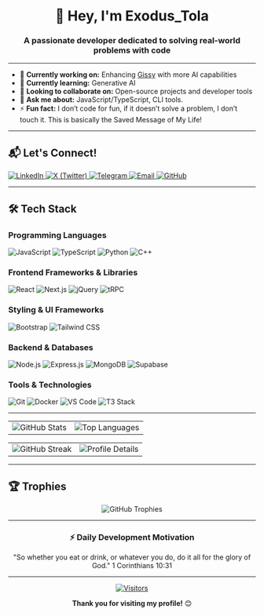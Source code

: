 <!-- Header Section -->
<div align="center">
  
# 👋 Hey, I'm Exodus_Tola

### A passionate developer dedicated to solving real-world problems with code 


</div>

---

- 🔭 **Currently working on:** Enhancing [Gissy](https://github.com/exodus-tola-mindCoder/gissy) with more AI capabilities  
- 🌱 **Currently learning:** Generative AI  
- 👯 **Looking to collaborate on:** Open-source projects and developer tools  
- 💬 **Ask me about:** JavaScript/TypeScript, CLI tools.
- ⚡ **Fun fact:** I don’t code for fun, if it doesn’t solve a problem, I don’t touch it. This is basically the Saved Message of My Life!

---

## 📬 Let's Connect!

<p align="left">
  <a href="https://www.linkedin.com/in/exodus-tola" target="_blank">
    <img src="https://img.shields.io/badge/LinkedIn-0077B5?style=for-the-badge&logo=linkedin&logoColor=white" alt="LinkedIn">
  </a>
  <a href="https://x.com/Exodus_Tola" target="_blank">
    <img src="https://img.shields.io/badge/X-000000?style=for-the-badge&logo=x&logoColor=white" alt="X (Twitter)">
  </a>
  <a href="https://t.me/Exodus_Tola" target="_blank">
    <img src="https://img.shields.io/badge/Telegram-2CA5E0?style=for-the-badge&logo=telegram&logoColor=white" alt="Telegram">
  </a>
  <a href="mailto:exodustolaa@gmail.com" target="_blank">
    <img src="https://img.shields.io/badge/Email-D14836?style=for-the-badge&logo=gmail&logoColor=white" alt="Email">
  </a>
  <a href="https://github.com/exodus-tola-mindCoder" target="_blank">
    <img src="https://img.shields.io/badge/GitHub-100000?style=for-the-badge&logo=github&logoColor=white" alt="GitHub">
  </a>
</p>

---

## 🛠️ Tech Stack

### Programming Languages
![JavaScript](https://img.shields.io/badge/JavaScript-F7DF1E?style=for-the-badge&logo=javascript&logoColor=black)
![TypeScript](https://img.shields.io/badge/TypeScript-007ACC?style=for-the-badge&logo=typescript&logoColor=white)
![Python](https://img.shields.io/badge/Python-3776AB?style=for-the-badge&logo=python&logoColor=white)
![C++](https://img.shields.io/badge/C++-00599C?style=for-the-badge&logo=c%2B%2B&logoColor=white)

### Frontend Frameworks & Libraries
![React](https://img.shields.io/badge/React-20232A?style=for-the-badge&logo=react&logoColor=61DAFB)
![Next.js](https://img.shields.io/badge/Next.js-000000?style=for-the-badge&logo=nextdotjs&logoColor=white)
![jQuery](https://img.shields.io/badge/jQuery-0769AD?style=for-the-badge&logo=jquery&logoColor=white)
![tRPC](https://img.shields.io/badge/tRPC-2596BE?style=for-the-badge&logo=trpc&logoColor=white)

### Styling & UI Frameworks
![Bootstrap](https://img.shields.io/badge/Bootstrap-7952B3?style=for-the-badge&logo=bootstrap&logoColor=white)
![Tailwind CSS](https://img.shields.io/badge/Tailwind_CSS-38B2AC?style=for-the-badge&logo=tailwind-css&logoColor=white)

### Backend & Databases
![Node.js](https://img.shields.io/badge/Node.js-339933?style=for-the-badge&logo=nodedotjs&logoColor=white)
![Express.js](https://img.shields.io/badge/Express.js-000000?style=for-the-badge&logo=express&logoColor=white)
![MongoDB](https://img.shields.io/badge/MongoDB-47A248?style=for-the-badge&logo=mongodb&logoColor=white)
![Supabase](https://img.shields.io/badge/Supabase-3ECF8E?style=for-the-badge&logo=supabase&logoColor=white)

### Tools & Technologies
![Git](https://img.shields.io/badge/Git-F05032?style=for-the-badge&logo=git&logoColor=white)
![Docker](https://img.shields.io/badge/Docker-2496ED?style=for-the-badge&logo=docker&logoColor=white)
![VS Code](https://img.shields.io/badge/VS_Code-007ACC?style=for-the-badge&logo=visual-studio-code&logoColor=white)
![T3 Stack](https://img.shields.io/badge/T3_Stack-000000?style=for-the-badge&logo=nextdotjs&logoColor=white)

---



<div align="center">
  <table>
    <tr>
      <td><img src="https://github-readme-stats.vercel.app/api?username=exodus-tola-mindCoder&show_icons=true&theme=dracula&hide_rank=false&include_all_commits=true2025&count_private=true&custom_title=Exodus_Tola's%20GitHub%20Stats" alt="GitHub Stats" /></td>
      <td><img src="https://github-readme-stats.vercel.app/api/top-langs/?username=exodus-tola-mindCoder&layout=compact&theme=dracula" alt="Top Languages" /></td>
    </tr>
  </table>
</div>

<div align="center">
  <table>
    <tr>
      <td><img src="https://github-readme-streak-stats.herokuapp.com/?user=exodus-tola-mindCoder&theme=dracula&fire=FF4500" alt="GitHub Streak" /></td>
      <td><img src="https://github-profile-summary-cards.vercel.app/api/cards/profile-details?username=exodus-tola-mindCoder&theme=dracula" alt="Profile Details" /></td>
    </tr>
  </table>
</div>

---

## 🏆 Trophies

<div align="center">
  <img src="https://github-profile-trophy.vercel.app/?username=exodus-tola-mindCoder&theme=dracula&row=2&column=4" alt="GitHub Trophies" />
</div>

---

<div align="center">

### ⚡️ Daily Development Motivation

"So whether you eat or drink, or whatever you do, do it all for the glory of God." 1 Corinthians 10:31  

</div>

---

<div align="center">

[![Visitors](https://api.visitorbadge.io/api/visitors?path=https%3A%2F%2Fgithub.com%2Fexodus-tola-mindCoder&label=Visitors&countColor=%23263759)](https://visitorbadge.io/status?path=https%3A%2F%2Fgithub.com%2Fexodus-tola-mindCoder)

**Thank you for visiting my profile!** 😊

</div>
